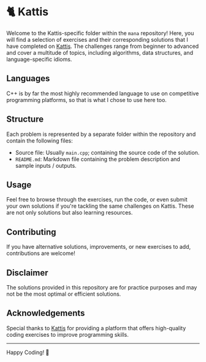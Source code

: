 # 🐈 Kattis

Welcome to the Kattis-specific folder within the `mana` repository! Here,
you will find a selection of exercises and their corresponding solutions
that I have completed on [Kattis][kattis].  The challenges
range from beginner to advanced and cover a multitude of topics, including
algorithms, data structures, and language-specific idioms.

## Languages

C++ is by far the most highly recommended language to use on competitive
programming platforms, so that is what I chose to use here too.

## Structure

Each problem is represented by a separate folder within the repository and
contain the following files:
* Source file:
	Usually `main.cpp`; containing the source code of the solution.
* `README.md`:
	Markdown file containing the problem description and sample inputs / outputs.

## Usage

Feel free to browse through the exercises, run the code, or even submit your own
solutions if you're tackling the same challenges on Kattis.  These are not
only solutions but also learning resources.

## Contributing

If you have alternative solutions, improvements, or new exercises to add,
contributions are welcome!

## Disclaimer

The solutions provided in this repository are for practice purposes and may not
be the most optimal or efficient solutions.

## Acknowledgements

Special thanks to [Kattis][kattis] for providing a platform that
offers high-quality coding exercises to improve programming skills.

---

Happy Coding! 🌟


[kattis]: https://open.kattis.com/
